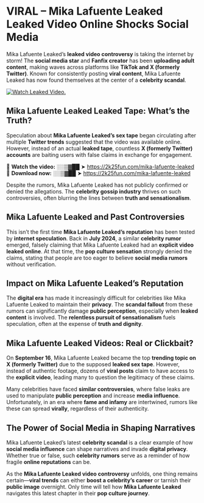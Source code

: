 # VIRAL – Mika Lafuente Leaked Leaked Video Online Shocks Social Media 

Mika Lafuente Leaked’s **leaked video controversy** is taking the internet by storm! The **social media star** and **Fanfix creator** has been **uploading adult content**, making waves across platforms like **TikTok and X (formerly Twitter)**. Known for consistently posting **viral content**, Mika Lafuente Leaked has now found themselves at the center of a **celebrity scandal**.  

[![Watch Leaked Video.](https://miro.medium.com/v2/resize:fit:828/format:webp/1*cilzJN44JGOrTw9NJCrNHA.gif "Watch Leaked Video")](https://2k25fun.com/mika-lafuente-leaked)

## **Mika Lafuente Leaked Leaked Tape: What’s the Truth?**  
Speculation about **Mika Lafuente Leaked’s sex tape** began circulating after multiple **Twitter trends** suggested that the video was available online. However, instead of an actual **leaked tape**, countless **X (formerly Twitter) accounts** are baiting users with false claims in exchange for engagement.  

🔹 **Watch the video:** ░░▒▓██ ➤ https://2k25fun.com/mika-lafuente-leaked  
🔹 **Download now:** ░░▒▓██ ➤ https://2k25fun.com/mika-lafuente-leaked  

Despite the rumors, Mika Lafuente Leaked has not publicly confirmed or denied the allegations. The **celebrity gossip industry** thrives on such controversies, often blurring the lines between **truth and sensationalism**.  

## **Mika Lafuente Leaked and Past Controversies**  
This isn’t the first time **Mika Lafuente Leaked’s reputation** has been tested by **internet speculation**. Back in **July 2024**, a similar **celebrity rumor** emerged, falsely claiming that Mika Lafuente Leaked had an **explicit video leaked online**. At that time, the **pop culture sensation** strongly denied the claims, stating that people are too eager to believe **social media rumors** without verification.  

## **Impact on Mika Lafuente Leaked’s Reputation**  
The **digital era** has made it increasingly difficult for celebrities like Mika Lafuente Leaked to maintain their **privacy**. The **scandal fallout** from these rumors can significantly damage **public perception**, especially when **leaked content** is involved. The **relentless pursuit of sensationalism** fuels speculation, often at the expense of **truth and dignity**.  

## **Mika Lafuente Leaked Videos: Real or Clickbait?**  
On **September 16**, Mika Lafuente Leaked became the top **trending topic on X (formerly Twitter)** due to the supposed **leaked sex tape**. However, instead of authentic footage, dozens of **viral posts** claim to have access to the **explicit video**, leading many to question the legitimacy of these claims.  

Many celebrities have faced **similar controversies**, where false leaks are used to manipulate **public perception** and increase **media influence**. Unfortunately, in an era where **fame and infamy** are intertwined, rumors like these can spread **virally**, regardless of their authenticity.  

## **The Power of Social Media in Shaping Narratives**  
Mika Lafuente Leaked’s latest **celebrity scandal** is a clear example of how **social media influence** can shape narratives and invade **digital privacy**. Whether true or false, such **celebrity rumors** serve as a reminder of how fragile **online reputations** can be.  

As the **Mika Lafuente Leaked video controversy** unfolds, one thing remains certain—**viral trends** can either **boost a celebrity’s career** or tarnish their **public image** overnight. Only time will tell how **Mika Lafuente Leaked** navigates this latest chapter in their **pop culture journey**. 